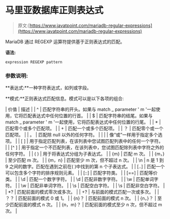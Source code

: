 # 马里亚数据库正则表达式

> 原文:[https://www.javatpoint.com/mariadb-regular-expressions](https://www.javatpoint.com/mariadb-regular-expressions)

MariaDB 通过 REGEXP 运算符提供基于正则表达式的匹配。

**语法:**

```
expression REGEXP pattern

```

### 参数说明:

**表达式:**一种字符表达式，如列或字段。

**模式:**正则表达式匹配信息。模式可以是以下各项的组合:

| 价值 | 描述 |
| ^ | 匹配字符串的开头。如果与 match _ parameter ' m '一起使用，它将匹配表达式中任何位置的行首。 |
| $ | 匹配字符串的结尾。如果与 match _ parameter ' m '一起使用，它将匹配表达式中任何位置的行尾。 |
| * | 匹配零个或多个匹配项。 |
| + | 匹配一个或多个匹配项。 |
| ？ | 匹配零个或一个匹配项。 |
| 。 | 匹配除 null 以外的任何字符。 |
| &#124; | 像“或”一样用于指定多个选项。 |
| [ ] | 用于指定匹配列表，在该列表中您试图匹配列表中的任何一个字符。 |
| [^ ] | 用于指定一个不匹配列表，在该列表中，您试图匹配除列表中字符之外的任何字符。 |
| ( ) | 用于将表达式分组为子表达式。 |
| {m} | 匹配 m 次。 |
| {m，} | 至少匹配 m 次。 |
| {m，n} | 匹配至少 m 次，但不超过 n 次。 |
| \n | n 是 1 到 9 之间的数字。匹配在遇到之前在( )中找到的第 n 个子表达式。 |
| [..] | 匹配一个可以包含多个字符的排序规则元素。 |
| [::] | 匹配字符类。 |
| [==] | 匹配等价类。 |
| \d | 匹配一个数字字符。 |
| \d | 匹配非数字字符。 |
| \w | 匹配单词字符。 |
| \w | 匹配非单词字符。 |
| \s | 匹配空白字符。 |
| \s | 匹配非空白字符。 |
| *? | 匹配前面的模式零次或多次。 |
| +? | 与前面的模式匹配一次或多次。 |
| ？？ | 匹配前面的模式 0 或 1。 |
| {n}？ | 匹配前面的模式 n 次。 |
| {n，}？ | 至少匹配前面的模式 n 次。 |
| {n，m}？ | 匹配前面的模式至少 n 次，但不超过 m 次。 |